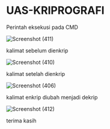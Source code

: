# UAS-KRIPROGRAFI


Perintah eksekusi pada CMD

![Screenshot (411)](https://user-images.githubusercontent.com/85596043/212322645-e92e7fc3-70dd-4b95-aab3-9a7f9c03cdd2.png)

kalimat sebelum dienkrip

![Screenshot (410)](https://user-images.githubusercontent.com/85596043/212322780-971b31e8-d0a0-4382-a7c0-f87fe7f5b39c.png)

kalimat setelah dienkrip

![Screenshot (406)](https://user-images.githubusercontent.com/85596043/212322948-4258c47b-c814-4063-af15-3373f0e6e720.png)

kalimat enkrip diubah menjadi dekrip

![Screenshot (412)](https://user-images.githubusercontent.com/85596043/212323033-519119de-92ac-4ff4-b814-d7bc704b950a.png)

terima kasih
